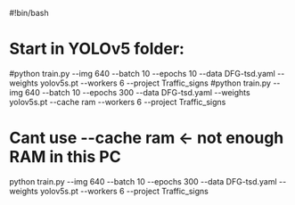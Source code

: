 #!bin/bash
# Start in YOLOv5 folder:
#python train.py --img 640 --batch 10 --epochs 10 --data DFG-tsd.yaml --weights yolov5s.pt --workers 6 --project Traffic_signs
#python train.py --img 640 --batch 10 --epochs 300 --data DFG-tsd.yaml --weights yolov5s.pt --cache ram --workers 6 --project Traffic_signs

# Cant use --cache ram <- not enough RAM in this PC
python train.py --img 640 --batch 10 --epochs 300 --data DFG-tsd.yaml --weights yolov5s.pt --workers 6 --project Traffic_signs

